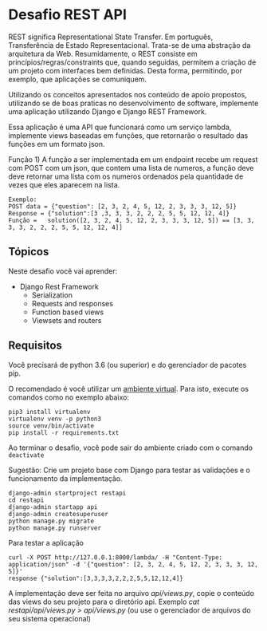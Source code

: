# Desafio REST API

REST significa Representational State Transfer. Em português, Transferência de Estado Representacional. Trata-se de uma abstração da arquitetura da Web. Resumidamente, o REST consiste em princípios/regras/constraints que, quando seguidas, permitem a criação de um projeto com interfaces bem definidas. Desta forma, permitindo, por exemplo, que aplicações se comuniquem.

Utilizando os conceitos apresentados nos conteúdo de apoio propostos, utilizando se de boas praticas no desenvolvimento de software, implemente uma aplicação utilizando Django e Django REST Framework.

Essa aplicação é uma API que funcionará como um serviço lambda, implemente views baseadas em funções, que retornarão o resultado das funções em um formato json.

Função 1) A função a ser implementada em um endpoint recebe um request com POST com um json, que contem uma lista de numeros, a função deve deve retornar uma lista com os numeros ordenados pela quantidade de vezes que eles aparecem na lista.

    Exemplo:
    POST data = {"question": [2, 3, 2, 4, 5, 12, 2, 3, 3, 3, 12, 5]}
    Response = {"solution":[3 ,3, 3, 3, 2, 2, 2, 5, 5, 12, 12, 4]}
    Função =   solution([2, 3, 2, 4, 5, 12, 2, 3, 3, 3, 12, 5]) == [3, 3, 3, 3, 2, 2, 2, 5, 5, 12, 12, 4]]



## Tópicos

Neste desafio você vai aprender:

- Django Rest Framework
  - Serialization
  - Requests and responses
  - Function based views
  - Viewsets and routers


## Requisitos

Você precisará de python 3.6 (ou superior) e do gerenciador de pacotes pip.

O recomendado é você utilizar um [ambiente virtual](https://pythonacademy.com.br/blog/python-e-virtualenv-como-programar-em-ambientes-virtuais). Para isto, execute os comandos como no exemplo abaixo:

    pip3 install virtualenv
    virtualenv venv -p python3
    source venv/bin/activate 
    pip install -r requirements.txt

Ao terminar o desafio, você pode sair do ambiente criado com o comando `deactivate`

Sugestão: Crie um projeto base com Django para testar as validações e o funcionamento da implementação.


	django-admin startproject restapi
	cd restapi
	django-admin startapp api
	django-admin createsuperuser
	python manage.py migrate
	python manage.py runserver
    
Para testar a aplicação
    
    curl -X POST http://127.0.0.1:8000/lambda/ -H "Content-Type: application/json" -d '{"question": [2, 3, 2, 4, 5, 12, 2, 3, 3, 3, 12, 5]}'
    response {"solution":[3,3,3,3,2,2,2,5,5,12,12,4]}

A implementação deve ser feita no arquivo *api/views.py*, copie o conteúdo das views do seu projeto para o diretório api. Exemplo *cat restapi/api/views.py > api/views.py* (ou use o gerenciador de arquivos do seu sistema operacional) 

